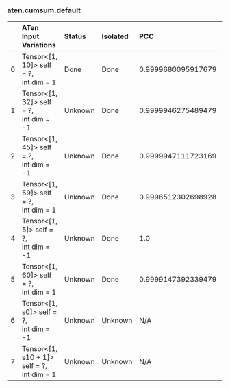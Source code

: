### aten.cumsum.default
|    | ATen Input Variations                         | Status   | Isolated   | PCC                | Host   |
|---:|:----------------------------------------------|:---------|:-----------|:-------------------|:-------|
|  0 | Tensor<[1, 10]> self = ?,<br>int dim = 1      | Done     | Done       | 0.9999680095917679 | 0      |
|  1 | Tensor<[1, 32]> self = ?,<br>int dim = -1     | Unknown  | Done       | 0.9999946275489479 | 0      |
|  2 | Tensor<[1, 45]> self = ?,<br>int dim = -1     | Unknown  | Done       | 0.9999947111723169 | 0      |
|  3 | Tensor<[1, 59]> self = ?,<br>int dim = 1      | Unknown  | Done       | 0.9996512302698928 | 0      |
|  4 | Tensor<[1, 5]> self = ?,<br>int dim = -1      | Unknown  | Done       | 1.0                | 0      |
|  5 | Tensor<[1, 60]> self = ?,<br>int dim = 1      | Unknown  | Done       | 0.9999147392339479 | 0      |
|  6 | Tensor<[1, s0]> self = ?,<br>int dim = -1     | Unknown  | Unknown    | N/A                | N/A    |
|  7 | Tensor<[1, s10 + 1]> self = ?,<br>int dim = 1 | Unknown  | Unknown    | N/A                | N/A    |

